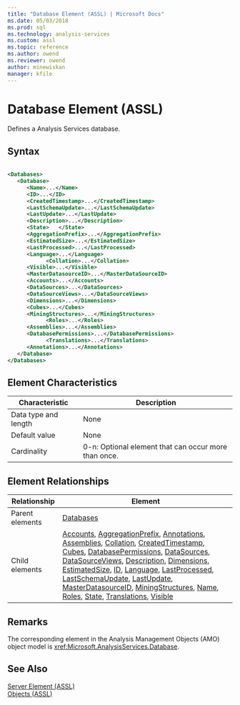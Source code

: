 ```yaml
---
title: "Database Element (ASSL) | Microsoft Docs"
ms.date: 05/03/2018
ms.prod: sql
ms.technology: analysis-services
ms.custom: assl
ms.topic: reference
ms.author: owend
ms.reviewer: owend
author: minewiskan
manager: kfile
---
```

# Database Element (ASSL)

  Defines a Analysis Services database.  
  
## Syntax  
  
```xml  
  
<Databases>  
   <Database>  
      <Name>...</Name>  
      <ID>...</ID>  
      <CreatedTimestamp>...</CreatedTimestamp>  
      <LastSchemaUpdate>...</LastSchemaUpdate>  
      <LastUpdate>...</LastUpdate>  
      <Description>...</Description>  
      <State>   </State>  
      <AggregationPrefix>...</AggregationPrefix>  
      <EstimatedSize>...</EstimatedSize>  
      <LastProcessed>...</LastProcessed>  
      <Language>...</Language>  
            <Collation>...</Collation>  
      <Visible>...</Visible>  
      <MasterDatasourceID>...</MasterDataSourceID>  
      <Accounts>...</Accounts>  
      <DataSources>...</DataSources>  
      <DataSourceViews>...</DataSourceViews>  
      <Dimensions>...</Dimensions>  
      <Cubes>...</Cubes>  
      <MiningStructures>...</MiningStructures>  
            <Roles>...</Roles>  
      <Assemblies>...</Assemblies>  
      <DatabasePermissions>...</DatabasePermissions>  
            <Translations>...</Translations>  
      <Annotations>...</Annotations>  
   </Database>  
</Databases>  
```  
  
## Element Characteristics  
  
|Characteristic|Description|  
|--------------------|-----------------|  
|Data type and length|None|  
|Default value|None|  
|Cardinality|0-n: Optional element that can occur more than once.|  
  
## Element Relationships  
  
|Relationship|Element|  
|------------------|-------------|  
|Parent elements|[Databases](collections/databases-element-assl.md)|  
|Child elements|[Accounts](collections/accounts-element-assl.md), [AggregationPrefix](properties/aggregationprefix-element-assl.md), [Annotations](collections/annotations-element-assl.md), [Assemblies](collections/assemblies-element-assl.md), [Collation](properties/collation-element-assl.md), [CreatedTimestamp](properties/createdtimestamp-element-assl.md), [Cubes](collections/cubes-element-assl.md), [DatabasePermissions](collections/databasepermissions-element-assl.md), [DataSources](collections/datasources-element-assl.md), [DataSourceViews](collections/datasourceviews-element-assl.md), [Description](properties/description-element-assl.md), [Dimensions](collections/dimensions-element-assl.md), [EstimatedSize](properties/estimatedsize-element-assl.md), [ID](properties/id-element-assl.md), [Language](properties/language-element-assl.md), [LastProcessed](properties/lastprocessed-element-assl.md), [LastSchemaUpdate](properties/lastschemaupdate-element-assl.md), [LastUpdate](properties/lastupdate-element-assl.md), [MasterDatasourceID](properties/masterdatasourceid-element-assl.md), [MiningStructures](collections/miningstructures-element-assl.md), [Name](properties/name-element-assl.md), [Roles](collections/roles-element-assl.md), [State](properties/state-element-assl.md), [Translations](collections/translations-element-assl.md), [Visible](properties/visible-element-assl.md)|  
  
## Remarks  
 The corresponding element in the Analysis Management Objects (AMO) object model is <xref:Microsoft.AnalysisServices.Database>.  
  
## See Also  
 [Server Element &#40;ASSL&#41;](objects/server-element-assl.md)   
 [Objects &#40;ASSL&#41;](objects/objects-assl.md)  
  
  

